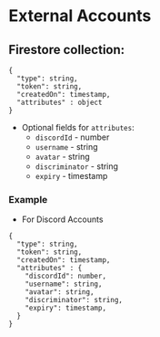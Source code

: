 # External Accounts

## Firestore collection:

```
{
  "type": string,
  "token": string,
  "createdOn": timestamp,
  "attributes" : object
}
```

- Optional fields for `attributes`:
    - `discordId` - number
    - `username` - string
    - `avatar` - string 
    - `discriminator` - string
    - `expiry` - timestamp

### Example
- For Discord Accounts
```
{
  "type": string,
  "token": string,
  "createdOn": timestamp,
  "attributes" : {
    "discordId": number,
    "username": string,
    "avatar": string,
    "discriminator": string,
    "expiry": timestamp,
  }
}
```
